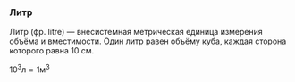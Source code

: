 ### Литр
Литр (фр. litre) — внесистемная метрическая единица измерения объёма и вместимости. Один литр равен объёму куба, каждая сторона которого равна 10 см.

$10^3 \text{л} = 1 \text{м}^3$